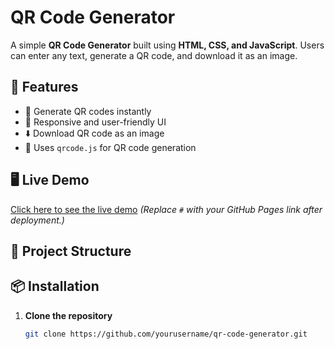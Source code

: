 # QR Code Generator

A simple **QR Code Generator** built using **HTML, CSS, and JavaScript**. Users can enter any text, generate a QR code, and download it as an image.

## 🚀 Features
- 📌 Generate QR codes instantly
- 🎨 Responsive and user-friendly UI
- ⬇️ Download QR code as an image
- 🌟 Uses `qrcode.js` for QR code generation

## 🖥️ Live Demo
[Click here to see the live demo](#) *(Replace `#` with your GitHub Pages link after deployment.)*

## 📂 Project Structure


## 📦 Installation
1. **Clone the repository**  
   ```bash
   git clone https://github.com/yourusername/qr-code-generator.git

